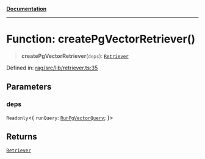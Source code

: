 [**Documentation**](../../../README.md)

***

# Function: createPgVectorRetriever()

> **createPgVectorRetriever**(`deps`): [`Retriever`](../interfaces/Retriever.md)

Defined in: [rag/src/lib/retriever.ts:35](https://github.com/ceponatia/roler/blob/1efd6363aec6d66587551f7c0b65cf6ffafb4079/packages/rag/src/lib/retriever.ts#L35)

## Parameters

### deps

`Readonly`\<\{ `runQuery`: [`RunPgVectorQuery`](../type-aliases/RunPgVectorQuery.md); \}\>

## Returns

[`Retriever`](../interfaces/Retriever.md)
